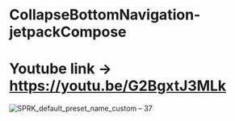 # CollapseBottomNavigation-jetpackCompose

# Youtube link -> https://youtu.be/G2BgxtJ3MLk

![SPRK_default_preset_name_custom – 37](https://user-images.githubusercontent.com/51374446/151640333-d9e69672-a32a-40f0-b53d-d38762c87753.png)
